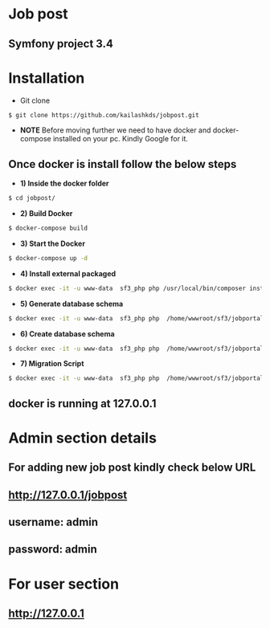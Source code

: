 Job post
==========

Symfony project 3.4
-------------------

# Installation

* Git clone
``` bash
$ git clone https://github.com/kailashkds/jobpost.git
```
  * **NOTE**
    Before moving further we need to have docker and docker-compose installed on your pc. Kindly Google for it.

## Once docker is install follow the below steps

* **1) Inside the docker folder**
``` bash
$ cd jobpost/
```

* **2) Build Docker**
``` bash
$ docker-compose build
```

* **3) Start the Docker**
``` bash
$ docker-compose up -d
```

* **4) Install external packaged**
``` bash
$ docker exec -it -u www-data  sf3_php php /usr/local/bin/composer install -d /home/wwwroot/sf3/jobportal
```

* **5) Generate database schema**
``` bash
$ docker exec -it -u www-data  sf3_php php  /home/wwwroot/sf3/jobportal/bin/console d:s:u --dump-sql
```

* **6) Create database schema**
``` bash
$ docker exec -it -u www-data  sf3_php php  /home/wwwroot/sf3/jobportal/bin/console d:s:u --force
```

* **7) Migration Script**
``` bash
$ docker exec -it -u www-data  sf3_php php  /home/wwwroot/sf3/jobportal/bin/console d:m:m
```
## docker is running at 127.0.0.1

# Admin section details
## For adding new job post kindly check below URL
## http://127.0.0.1/jobpost
## username: admin
## password: admin

# For user section
## http://127.0.0.1